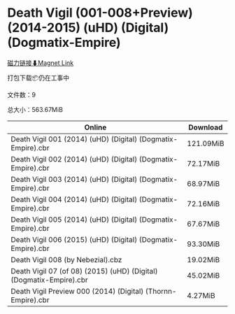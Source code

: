 # Death Vigil (001-008+Preview) (2014-2015) (uHD) (Digital) (Dogmatix-Empire)

[磁力链接⬇Magnet Link](magnet:?xt=urn:btih:11f41d98695878948f6349ce0057221f7c2d613f&dn=Death%20Vigil%20%28001-008%2BPreview%29%20%282014-2015%29%20%28uHD%29%20%28Digital%29%20%28Dogmatix-Empire%29)

打包下载📦仍在工事中

文件数：9

总大小：563.67MiB

Online | Download
--- | ---
Death Vigil 001 (2014) (uHD) (Digital) (Dogmatix-Empire).cbr | 121.09MiB
Death Vigil 002 (2014) (uHD) (Digital) (Dogmatix-Empire).cbr | 72.17MiB
Death Vigil 003 (2014) (uHD) (Digital) (Dogmatix-Empire).cbr | 68.97MiB
Death Vigil 004 (2014) (uHD) (Digital) (Dogmatix-Empire).cbr | 72.16MiB
Death Vigil 005 (2014) (uHD) (Digital) (Dogmatix-Empire).cbr | 67.67MiB
Death Vigil 006 (2015) (uHD) (Digital) (Dogmatix-Empire).cbr | 93.30MiB
Death Vigil 008 (by Nebezial).cbz | 19.02MiB
Death Vigil 07 (of 08) (2015) (uHD) (Digital) (Dogmatix-Empire).cbr | 45.02MiB
Death Vigil Preview 000 (2014) (Digital) (Thornn-Empire).cbr | 4.27MiB
